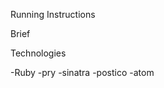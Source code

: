 Running Instructions



Brief







Technologies

  -Ruby
    -pry
    -sinatra
  -postico
  -atom

